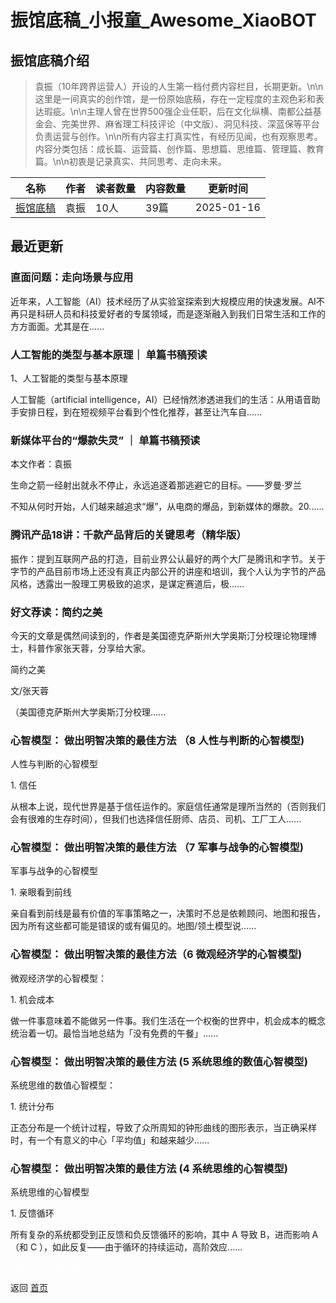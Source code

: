 # 振馆底稿_小报童_Awesome_XiaoBOT

## 振馆底稿介绍
> 袁振（10年跨界运营人）开设的人生第一档付费内容栏目，长期更新。\n\n这里是一间真实的创作馆，是一份原始底稿，存在一定程度的主观色彩和表达瑕疵。\n\n主理人曾在世界500强企业任职，后在文化纵横、南都公益基金会、完美世界、麻省理工科技评论（中文版）、洞见科技、深蓝保等平台负责运营与创作。\n\n所有内容主打真实性，有经历见闻，也有观察思考。内容分类包括：成长篇、运营篇、创作篇、思想篇、思维篇、管理篇、教育篇。\n\n初衷是记录真实、共同思考、走向未来。  
  


|名称|作者|读者数量|内容数量|更新时间|
|---|---|---|---|---|
|[振馆底稿](https://xiaobot.net/p/yuanzhenplus?refer=0b133df9-27dc-423b-8101-639049001c13)|袁振|10人|39篇|2025-01-16|

## 最近更新
### 直面问题：走向场景与应用

近年来，人工智能（AI）技术经历了从实验室探索到大规模应用的快速发展。AI不再只是科研人员和科技爱好者的专属领域，而是逐渐融入到我们日常生活和工作的方方面面。尤其是在......

### 人工智能的类型与基本原理｜ 单篇书稿预读

1、人工智能的类型与基本原理

人工智能（artificial
intelligence，AI）已经悄然渗透进我们的生活：从用语音助手安排日程，到在短视频平台看到个性化推荐，甚至让汽车自......

### 新媒体平台的“爆款失灵” ｜ 单篇书稿预读

本文作者：袁振

 生命之箭一经射出就永不停止，永远追逐着那逃避它的目标。——罗曼·罗兰

不知从何时开始，人们越来越追求“爆”，从电商的爆品，到新媒体的爆款。20......

### 腾讯产品18讲：千款产品背后的关键思考（精华版）

振作：提到互联网产品的打造，目前业界公认最好的两个大厂是腾讯和字节。关于字节的产品目前市场上还没有真正内部公开的讲座和培训，我个人认为字节的产品风格，透露出一股理工男极致的追求，是谋定赛道后，极......

### 好文荐读：简约之美

今天的文章是偶然间读到的，作者是美国德克萨斯州大学奥斯汀分校理论物理博士，科普作家张天蓉，分享给大家。

简约之美

文/张天蓉

（美国德克萨斯州大学奥斯汀分校理......

### 心智模型： 做出明智决策的最佳方法 （8 人性与判断的心智模型)

人性与判断的心智模型

1\. 信任

从根本上说，现代世界是基于信任运作的。家庭信任通常是理所当然的（否则我们会有很难的生存时间），但我们也选择信任厨师、店员、司机、工厂工人......

### 心智模型： 做出明智决策的最佳方法 （7 军事与战争的心智模型)

军事与战争的心智模型

1\. 亲眼看到前线

亲自看到前线是最有价值的军事策略之一，决策时不总是依赖顾问、地图和报告，因为所有这些都可能是错误的或有偏见的。地图/领土模型说......

### 心智模型： 做出明智决策的最佳方法（6 微观经济学的心智模型)

微观经济学的心智模型：

1\. 机会成本

做一件事意味着不能做另一件事。我们生活在一个权衡的世界中，机会成本的概念统治着一切。最恰当地总结为「没有免费的午餐」......

### 心智模型： 做出明智决策的最佳方法 (5 系统思维的数值心智模型)

系统思维的数值心智模型：

1\. 统计分布

正态分布是一个统计过程，导致了众所周知的钟形曲线的图形表示，当正确采样时，有一个有意义的中心「平均值」和越来越少......

### 心智模型： 做出明智决策的最佳方法 (4 系统思维的心智模型)

系统思维的心智模型

1\. 反馈循环

所有复杂的系统都受到正反馈和负反馈循环的影响，其中 A 导致 B，进而影响 A（和 C ），如此反复——由于循环的持续运动，高阶效应......


<a href="https://github.com/Reno9527/awesome-xiaobot" style="color: white; text-decoration: none;">awesome-xiaobot</a>

返回 [首页](../README.md)
